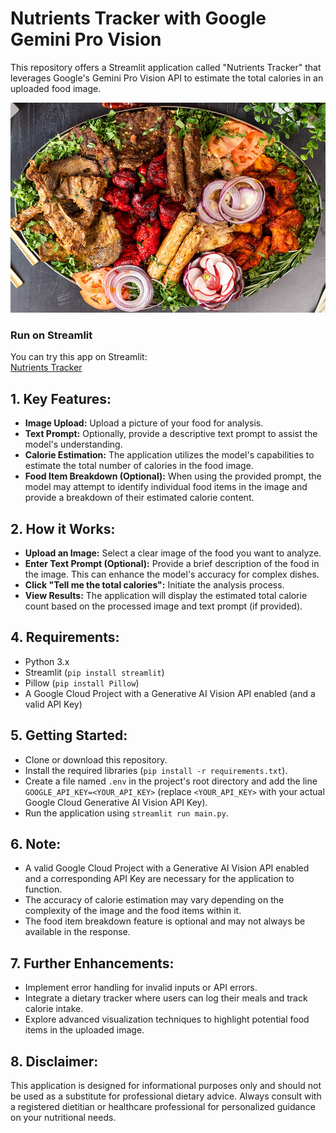 # Nutrients Tracker with Google Gemini Pro Vision

This repository offers a Streamlit application called "Nutrients Tracker" that leverages Google's Gemini Pro Vision API to estimate the total calories in an uploaded food image.  


![Pakistani Tikka Platter](food_images/food_6.jpg)

### Run on Streamlit  
You can try this app on Streamlit:  
[Nutrients Tracker](https://nutrients-tracker.streamlit.app)

## 1. Key Features:

- **Image Upload:** Upload a picture of your food for analysis.
- **Text Prompt:** Optionally, provide a descriptive text prompt to assist the model's understanding.
- **Calorie Estimation:** The application utilizes the model's capabilities to estimate the total number of calories in the food image.
- **Food Item Breakdown (Optional):** When using the provided prompt, the model may attempt to identify individual food items in the image and provide a breakdown of their estimated calorie content.

## 2. How it Works:

- **Upload an Image:** Select a clear image of the food you want to analyze.
- **Enter Text Prompt (Optional):** Provide a brief description of the food in the image. This can enhance the model's accuracy for complex dishes.
- **Click "Tell me the total calories":** Initiate the analysis process.
- **View Results:** The application will display the estimated total calorie count based on the processed image and text prompt (if provided).

## 4. Requirements:

- Python 3.x
- Streamlit (`pip install streamlit`)
- Pillow (`pip install Pillow`)
- A Google Cloud Project with a Generative AI Vision API enabled (and a valid API Key)

## 5. Getting Started:

- Clone or download this repository.
- Install the required libraries (`pip install -r requirements.txt`).
- Create a file named `.env` in the project's root directory and add the line `GOOGLE_API_KEY=<YOUR_API_KEY>` (replace `<YOUR_API_KEY>` with your actual Google Cloud Generative AI Vision API Key).
- Run the application using `streamlit run main.py`.

## 6. Note:

- A valid Google Cloud Project with a Generative AI Vision API enabled and a corresponding API Key are necessary for the application to function.
- The accuracy of calorie estimation may vary depending on the complexity of the image and the food items within it.
- The food item breakdown feature is optional and may not always be available in the response.

## 7. Further Enhancements:

- Implement error handling for invalid inputs or API errors.
- Integrate a dietary tracker where users can log their meals and track calorie intake.
- Explore advanced visualization techniques to highlight potential food items in the uploaded image.

## 8. Disclaimer:

This application is designed for informational purposes only and should not be used as a substitute for professional dietary advice. Always consult with a registered dietitian or healthcare professional for personalized guidance on your nutritional needs.
